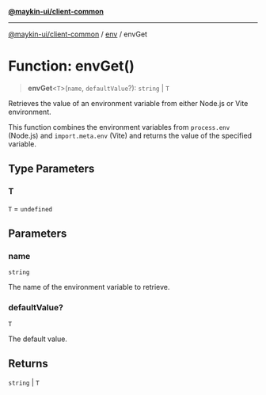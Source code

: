 [**@maykin-ui/client-common**](../../README.md)

***

[@maykin-ui/client-common](../../README.md) / [env](../README.md) / envGet

# Function: envGet()

> **envGet**\<`T`\>(`name`, `defaultValue`?): `string` \| `T`

Retrieves the value of an environment variable from either Node.js or Vite environment.

This function combines the environment variables from `process.env` (Node.js)
and `import.meta.env` (Vite) and returns the value of the specified variable.

## Type Parameters

### T

`T` = `undefined`

## Parameters

### name

`string`

The name of the environment variable to retrieve.

### defaultValue?

`T`

The default value.

## Returns

`string` \| `T`
